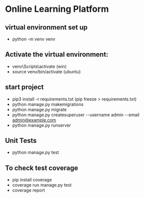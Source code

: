 # Online Learning Platform

## virtual environment set up
- python -m venv venv


## Activate the virtual environment:
- venv\Scripts\activate (win)
- source venv/bin/activate (ubuntu)

## start project
- pip3 install -r requirements.txt (pip freeze > requirements.txt)
- python manage.py makemigrations 
- python manage.py migrate 
- python manage.py createsuperuser --username admin --email admin@example.com 
- python manage.py runserver


## Unit Tests
- python manage.py test


## To check test coverage
- pip install coverage 
- coverage run manage.py test 
- coverage report